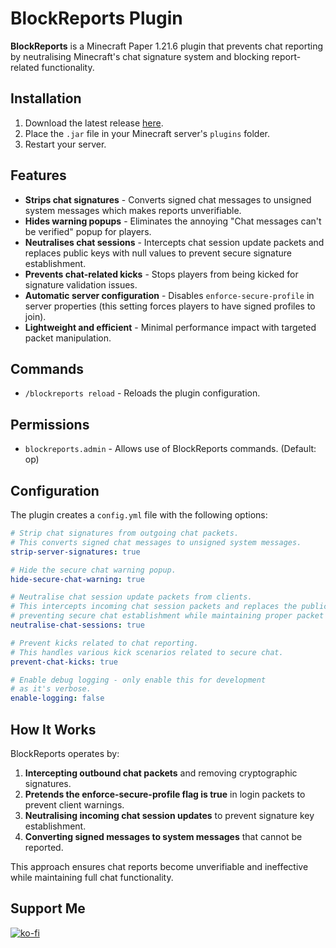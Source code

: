# BlockReports Plugin
**BlockReports** is a Minecraft Paper 1.21.6 plugin that prevents chat reporting by neutralising Minecraft's chat signature system and blocking report-related functionality.

## Installation
1. Download the latest release [here](https://github.com/Jelly-Pudding/BlockReports/releases/latest).
2. Place the `.jar` file in your Minecraft server's `plugins` folder.
3. Restart your server.

## Features
* **Strips chat signatures** - Converts signed chat messages to unsigned system messages which makes reports unverifiable.
* **Hides warning popups** - Eliminates the annoying "Chat messages can't be verified" popup for players.
* **Neutralises chat sessions** - Intercepts chat session update packets and replaces public keys with null values to prevent secure signature establishment.
* **Prevents chat-related kicks** - Stops players from being kicked for signature validation issues.
* **Automatic server configuration** - Disables `enforce-secure-profile` in server properties (this setting forces players to have signed profiles to join).
* **Lightweight and efficient** - Minimal performance impact with targeted packet manipulation.

## Commands
* `/blockreports reload` - Reloads the plugin configuration.

## Permissions
* `blockreports.admin` - Allows use of BlockReports commands. (Default: op)

## Configuration
The plugin creates a `config.yml` file with the following options:

```yaml
# Strip chat signatures from outgoing chat packets.
# This converts signed chat messages to unsigned system messages.
strip-server-signatures: true

# Hide the secure chat warning popup.
hide-secure-chat-warning: true

# Neutralise chat session update packets from clients.
# This intercepts incoming chat session packets and replaces the public key with null,
# preventing secure chat establishment while maintaining proper packet flow to avoid kick issues.
neutralise-chat-sessions: true

# Prevent kicks related to chat reporting.
# This handles various kick scenarios related to secure chat.
prevent-chat-kicks: true

# Enable debug logging - only enable this for development
# as it's verbose.
enable-logging: false
```

## How It Works
BlockReports operates by:
1. **Intercepting outbound chat packets** and removing cryptographic signatures.
2. **Pretends the enforce-secure-profile flag is true** in login packets to prevent client warnings.
3. **Neutralising incoming chat session updates** to prevent signature key establishment.
4. **Converting signed messages to system messages** that cannot be reported.

This approach ensures chat reports become unverifiable and ineffective while maintaining full chat functionality.

## Support Me
[![ko-fi](https://ko-fi.com/img/githubbutton_sm.svg)](https://ko-fi.com/K3K715TC1R)
